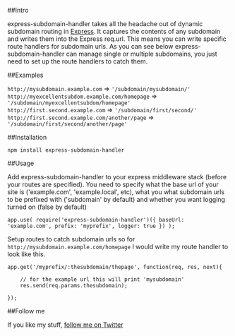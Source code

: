 ##Intro

express-subdomain-handler takes all the headache out of dynamic subdomain routing in [Express](http://expressjs.com). It captures the contents of any
subdomain and writes them into the Express req.url. This means you can write specific route handlers for subdomain urls.
As you can see below express-subdomain-handler can manage single or multiple subdomains, you just need to set up the route handlers
to catch them.

##Examples

`http://mysubdomain.example.com` => `'/subdomain/mysubdomain/'`  
`http://myexcellentsubdom.example.com/homepage` => `'/subdomain/myexcellentsubdom/homepage'`  
`http://first.second.example.com` => `'/subdomain/first/second/'`  
`http://first.second.example.com/another/page` => `'/subdomain/first/second/another/page'`  

##Installation

	npm install express-subdomain-handler

##Usage

Add express-subdomain-handler to your express middleware stack (before your routes are specified). You need to specify
what the base url of your site is ('example.com', 'example.local', etc), what you what subdomain urls to be prefixed with
('subdomain' by default) and whether you want logging turned on (false by default)

	app.use( require('express-subdomain-handler')({ baseUrl: 'example.com', prefix: 'myprefix', logger: true }) );  

Setup routes to catch subdomain urls so for `http://mysubdomain.example.com/homepage` I would write my route
handler to look like this.

	app.get('/myprefix/:thesubdomain/thepage', function(req, res, next){

		// for the example url this will print 'mysubdomain'
		res.send(req.params.thesubdomain);

	});

##Follow me

If you like my stuff, [follow me on Twitter](http://twitter.com/wilsonpage)
